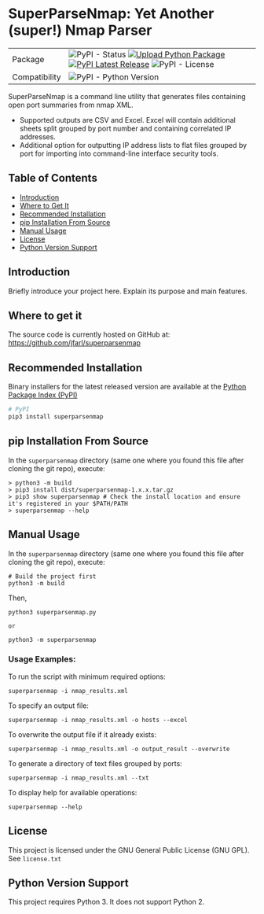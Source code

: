 # SuperParseNmap: Yet Another (super!) Nmap Parser

|   |  |
| ------------- | ------------- |
| Package  | ![PyPI - Status](https://img.shields.io/pypi/status/superparsenmap) [![Upload Python Package](https://github.com/jfarl/superparsenmap/actions/workflows/python-publish.yml/badge.svg)](https://github.com/jfarl/superparsenmap/actions/workflows/python-publish.yml) [![PyPI Latest Release](https://img.shields.io/pypi/v/superparsenmap.svg)](https://pypi.org/project/superparsenmap/) ![PyPI - License](https://img.shields.io/pypi/l/superparsenmap) |
| Compatibility | ![PyPI - Python Version](https://img.shields.io/pypi/pyversions/superparsenmap) |

SuperParseNmap is a command line utility that generates files containing open port summaries from nmap XML.
- Supported outputs are CSV and Excel. Excel will contain additional sheets split grouped by port number and containing correlated IP addresses.
- Additional option for outputting IP address lists to flat files grouped by port for importing into command-line interface security tools.

## Table of Contents

- [Introduction](#introduction)
- [Where to Get It](#where-to-get-it)
- [Recommended Installation](#recommended-installation)
- [pip Installation From Source](#pip-installation-from-source)
- [Manual Usage](#manual-usage)
- [License](#license)
- [Python Version Support](#python-version-support)

## Introduction

Briefly introduce your project here. Explain its purpose and main features.

## Where to get it
The source code is currently hosted on GitHub at:
https://github.com/jfarl/superparsenmap

## Recommended Installation

Binary installers for the latest released version are available at the [Python
Package Index (PyPI)](https://pypi.org/project/Superparsenmap)

```bash
# PyPI
pip3 install superparsenmap
```

## pip Installation From Source
In the `superparsenmap` directory (same one where you found this file after
cloning the git repo), execute:

	> python3 -m build
	> pip3 install dist/superparsenmap-1.x.x.tar.gz
 	> pip3 show superparsenmap # Check the install location and ensure it's registered in your $PATH/PATH
 	> superparsenmap --help

## Manual Usage

In the `superparsenmap` directory (same one where you found this file after
cloning the git repo), execute:

	# Build the project first
	python3 -m build
 
Then,

	python3 superparsenmap.py

	or

	python3 -m superparsenmap

### Usage Examples:

To run the script with minimum required options:
	
	superparsenmap -i nmap_results.xml

To specify an output file:

	superparsenmap -i nmap_results.xml -o hosts --excel

To overwrite the output file if it already exists:

	superparsenmap -i nmap_results.xml -o output_result --overwrite

To generate a directory of text files grouped by ports:

	superparsenmap -i nmap_results.xml --txt

To display help for available operations:

	superparsenmap --help

## License

This project is licensed under the GNU General Public License (GNU GPL). See ``license.txt``

## Python Version Support
This project requires Python 3. It does not support Python 2.
